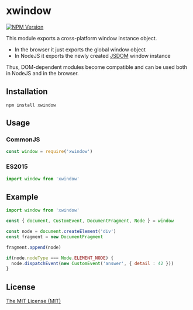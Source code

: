 # xwindow

[![NPM Version](https://img.shields.io/npm/v/xwindow.svg?maxAge=2592000)](https://www.npmjs.com/package/xwindow)

This module exports a cross-platform window instance object.

* In the browser it just exports the global window object
* In NodeJS it exports the newly created [JSDOM](https://www.npmjs.com/package/jsdom) window instance

Thus, DOM-dependent modules become compatible and can be used both in NodeJS and in the browser.

## Installation

```shell
npm install xwindow
```

## Usage

### CommonJS

```js
const window = require('xwindow')
```

### ES2015

```js
import window from 'xwindow'
```

## Example

```js
import window from 'xwindow'

const { document, CustomEvent, DocumentFragment, Node } = window

const node = document.createElement('div')
const fragment = new DocumentFragment

fragment.append(node)

if(node.nodeType === Node.ELEMENT_NODE) {
  node.dispatchEvent(new CustomEvent('answer', { detail : 42 }))
}
```

## License

[The MIT License (MIT)](https://raw.githubusercontent.com/aristov/xwindow/master/LICENSE)
